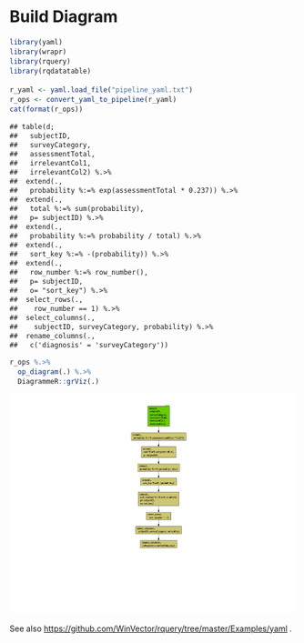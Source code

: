 Build Diagram
================

``` r
library(yaml)
library(wrapr)
library(rquery)
library(rqdatatable)

r_yaml <- yaml.load_file("pipeline_yaml.txt")
r_ops <- convert_yaml_to_pipeline(r_yaml)
cat(format(r_ops))
```

    ## table(d; 
    ##   subjectID,
    ##   surveyCategory,
    ##   assessmentTotal,
    ##   irrelevantCol1,
    ##   irrelevantCol2) %.>%
    ##  extend(.,
    ##   probability %:=% exp(assessmentTotal * 0.237)) %.>%
    ##  extend(.,
    ##   total %:=% sum(probability),
    ##   p= subjectID) %.>%
    ##  extend(.,
    ##   probability %:=% probability / total) %.>%
    ##  extend(.,
    ##   sort_key %:=% -(probability)) %.>%
    ##  extend(.,
    ##   row_number %:=% row_number(),
    ##   p= subjectID,
    ##   o= "sort_key") %.>%
    ##  select_rows(.,
    ##    row_number == 1) %.>%
    ##  select_columns(.,
    ##    subjectID, surveyCategory, probability) %.>%
    ##  rename_columns(.,
    ##   c('diagnosis' = 'surveyCategory'))

``` r
r_ops %.>%
  op_diagram(.) %.>% 
  DiagrammeR::grViz(.)
```

![](BuildDiagram_files/figure-gfm/diagram-1.png)<!-- -->

See also <https://github.com/WinVector/rquery/tree/master/Examples/yaml>
.
